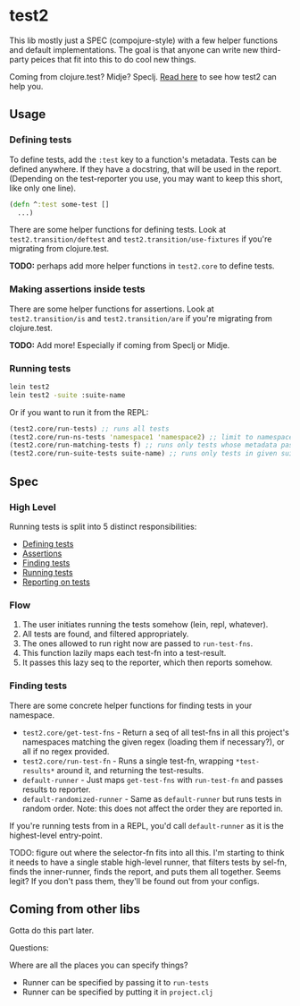 # test2

This lib mostly just a SPEC (compojure-style) with a few helper functions and default implementations. The goal is that anyone can write new third-party peices that fit into this to do cool new things.

Coming from clojure.test? Midje? Speclj. [Read here](#coming-from-other-libs) to see how test2 can help you.

## Usage

### Defining tests

To define tests, add the `:test` key to a function's metadata. Tests can be defined anywhere. If they have a docstring, that will be used in the report. (Depending on the test-reporter you use, you may want to keep this short, like only one line).

```clojure
(defn ^:test some-test []
  ...)
```

There are some helper functions for defining tests. Look at `test2.transition/deftest` and `test2.transition/use-fixtures` if you're migrating from clojure.test.

**TODO:** perhaps add more helper functions in `test2.core` to define tests.

### Making assertions inside tests

There are some helper functions for assertions. Look at `test2.transition/is` and `test2.transition/are` if you're migrating from clojure.test.

**TODO:** Add more! Especially if coming from Speclj or Midje.

### Running tests

```bash
lein test2
lein test2 -suite :suite-name
```

Or if you want to run it from the REPL:

```clojure
(test2.core/run-tests) ;; runs all tests
(test2.core/run-ns-tests 'namespace1 'namespace2) ;; limit to namespaces
(test2.core/run-matching-tests f) ;; runs only tests whose metadata passes (f)
(test2.core/run-suite-tests suite-name) ;; runs only tests in given suite
```

## Spec

### High Level

Running tests is split into 5 distinct responsibilities:

* [Defining tests](#defining-tests)
* [Assertions](#assertions)
* [Finding tests](#finding-tests)
* [Running tests](#running-tests)
* [Reporting on tests](#reporting-on-tests)

### Flow

1. The user initiates running the tests somehow (lein, repl, whatever).
2. All tests are found, and filtered appropriately.
3. The ones allowed to run right now are passed to `run-test-fns`.
4. This function lazily maps each test-fn into a test-result.
5. It passes this lazy seq to the reporter, which then reports somehow.

### Finding tests

There are some concrete helper functions for finding tests in your namespace.

* `test2.core/get-test-fns` - Return a seq of all test-fns in all this project's namespaces matching the given regex (loading them if necessary?), or all if no regex provided.
* `test2.core/run-test-fn` - Runs a single test-fn, wrapping `*test-results*` around it, and returning the test-results.
* `default-runner` - Just maps `get-test-fns` with `run-test-fn` and passes results to reporter.
* `default-randomized-runner` - Same as `default-runner` but runs tests in random order. Note: this does not affect the order they are reported in.

If you're running tests from in a REPL, you'd call `default-runner` as it is the highest-level entry-point.

TODO: figure out where the selector-fn fits into all this. I'm starting to think it needs to have a single stable high-level runner, that filters tests by sel-fn, finds the inner-runner, finds the report, and puts them all together. Seems legit? If you don't pass them, they'll be found out from your configs.









## Coming from other libs

Gotta do this part later.






Questions:

Where are all the places you can specify things?

- Runner can be specified by passing it to `run-tests`
- Runner can be specified by putting it in `project.clj`
